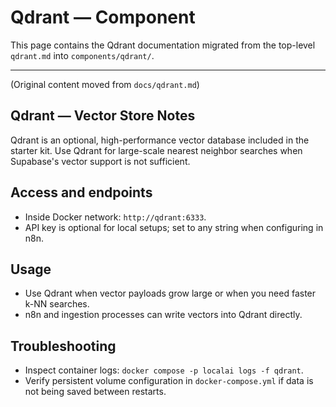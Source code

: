# Qdrant — Component

This page contains the Qdrant documentation migrated from the top-level `qdrant.md` into `components/qdrant/`.

---

(Original content moved from `docs/qdrant.md`)

## Qdrant — Vector Store Notes

Qdrant is an optional, high-performance vector database included in the starter kit. Use Qdrant for large-scale nearest neighbor searches when Supabase's vector support is not sufficient.

## Access and endpoints

- Inside Docker network: `http://qdrant:6333`.
- API key is optional for local setups; set to any string when configuring in n8n.

## Usage

- Use Qdrant when vector payloads grow large or when you need faster k-NN searches.
- n8n and ingestion processes can write vectors into Qdrant directly.

## Troubleshooting

- Inspect container logs: `docker compose -p localai logs -f qdrant`.
- Verify persistent volume configuration in `docker-compose.yml` if data is not being saved between restarts.
